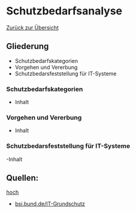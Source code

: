 # Schutzbedarfsanalyse

[Zurück zur Übersicht](grundschutz.md)

## Gliederung

- Schutzbedarfskategorien
- Vorgehen und Vererbung
- Schutzbedarsfeststellung für IT-Systeme


### Schutzbedarfskategorien

- Inhalt



### Vorgehen und Vererbung

- Inhalt

### Schutzbedarsfeststellung für IT-Systeme

-Inhalt



## Quellen:
[hoch](#Gliederung)
- [bsi.bund.de/IT-Grundschutz](https://www.bsi.bund.de/DE/Themen/Unternehmen-und-Organisationen/Standards-und-Zertifizierung/IT-Grundschutz/Zertifizierte-Informationssicherheit/IT-Grundschutzschulung/Online-Kurs-IT-Grundschutz/Lektion_4_Schutzbedarfsfeststellung/Lektion_4_01/Lektion_4_01_node.html)
